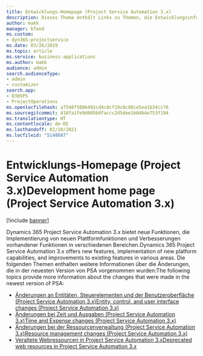 ```yaml
---
title: Entwicklungs-Homepage (Project Service Automation 3.x)
description: Dieses Thema enthält Links zu Themen, die Entwicklungsinformationen für Dynamics 365 Project Service Automation (PSA) Version 3.x bereitstellen.
author: makk
manager: kfend
ms.custom:
- dyn365-projectservice
ms.date: 03/26/2019
ms.topic: article
ms.service: business-applications
ms.author: makk
audience: admin
search.audienceType:
- admin
- customizer
search.app:
- D365PS
- ProjectOperations
ms.openlocfilehash: a7548f588b492cd4c8cf19c0c88ce5ea1b34cc76
ms.sourcegitcommit: 418fa1fe9d605b8faccc2d5dee1b04b4e753f194
ms.translationtype: HT
ms.contentlocale: de-DE
ms.lasthandoff: 02/10/2021
ms.locfileid: "5148687"
---
```

# <a name="development-home-page-project-service-automation-3x"></a><span data-ttu-id="d5136-103">Entwicklungs-Homepage (Project Service Automation 3.x)</span><span class="sxs-lookup"><span data-stu-id="d5136-103">Development home page (Project Service Automation 3.x)</span></span>

[!include [banner](../../includes/psa-now-project-operations.md)]

<span data-ttu-id="d5136-104">Dynamics 365 Project Service Automation 3.x bietet neue Funktionen, die Implementierung von neuen Plattformfunktionen und Verbesserungen vorhandener Funktionen in verschiedenen Bereichen.</span><span class="sxs-lookup"><span data-stu-id="d5136-104">Dynamics 365 Project Service Automation 3.x offers new features, implementation of new platform capabilities, and improvements to existing features in various areas.</span></span> <span data-ttu-id="d5136-105">Die folgenden Themen enthalten weitere Informationen über die Änderungen, die in der neuesten Version von PSA vorgenommen wurden:</span><span class="sxs-lookup"><span data-stu-id="d5136-105">The following topics provide more information about the changes that were made in the newest version of PSA:</span></span>

- [<span data-ttu-id="d5136-106">Änderungen an Entitäten, Steuerelementen und der Benutzeroberfläche (Project Service Automation 3.x)</span><span class="sxs-lookup"><span data-stu-id="d5136-106">Entity, control, and user interface changes (Project Service Automation 3.x)</span></span>](../developer-guides/entity-changes-v3.x.md)
- [<span data-ttu-id="d5136-107">Änderungen bei Zeit und Ausgaben (Project Service Automation 3.x)</span><span class="sxs-lookup"><span data-stu-id="d5136-107">Time and Expense changes (Project Service Automation 3.x)</span></span>](../developer-guides/time-expense-changes-v3.x.md)
- [<span data-ttu-id="d5136-108">Änderungen bei der Ressourcenverwaltung (Project Service Automation 3.x)</span><span class="sxs-lookup"><span data-stu-id="d5136-108">Resource management changes (Project Service Automation 3.x)</span></span>](../developer-guides/resource-management-changes-v3.x.md)
- [<span data-ttu-id="d5136-109">Veraltete Webressourcen in Project Service Automation 3.x</span><span class="sxs-lookup"><span data-stu-id="d5136-109">Deprecated web resources in Project Service Automation 3.x</span></span>](../developer-guides/web-resources-deprecated-v3.x.md)
